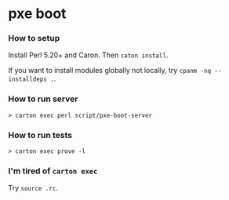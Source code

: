 # pxe boot

### How to setup

Install Perl 5.20+ and Caron. Then `caton install`.

If you want to install modules globally not locally,
try `cpanm -nq --installdeps .`.

### How to run server

    > carton exec perl script/pxe-boot-server

### How to run tests

    > carton exec prove -l

### I'm tired of `carton exec`

Try `source .rc`.
